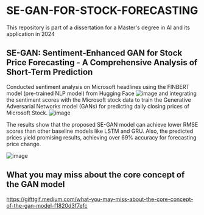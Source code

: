 # SE-GAN-FOR-STOCK-FORECASTING
This repository is part of a dissertation for a Master's degree in AI and its application in 2024

## SE-GAN: Sentiment-Enhanced GAN for Stock Price Forecasting - A Comprehensive Analysis of Short-Term Prediction


Conducted sentiment analysis on Microsoft headlines using the FINBERT model (pre-trained NLP model) from Hugging Face ![image](https://github.com/user-attachments/assets/940bfc9f-bac2-4a97-b33e-5036e57493b7) and integrating the sentiment scores with the Microsoft stock data to train the Generative Adversarial Networks model (GANs) for predicting daily closing prices of Microsoft Stock. ![image](https://github.com/user-attachments/assets/f580fe0a-8418-412c-9064-cba8db7b4f36)

The results show that the proposed SE-GAN model can achieve lower RMSE scores than other baseline models like LSTM and GRU. Also, the predicted prices yield promising results, achieving over 69% accuracy for forecasting price change.

![image](https://github.com/user-attachments/assets/ba4b8ddc-2bb5-44e2-bce2-a93915606237)

## What you may miss about the core concept of the GAN model
https://gifttgif.medium.com/what-you-may-miss-about-the-core-concept-of-the-gan-model-f1820d3f7efc
